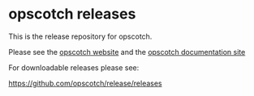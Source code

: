 # opscotch releases

This is the release repository for opscotch.

Please see the [opscotch website](https://www.opscotch.co) and the [opscotch documentation site](https://docs.opscotch.co)

For downloadable releases please see:

https://github.com/opscotch/release/releases
